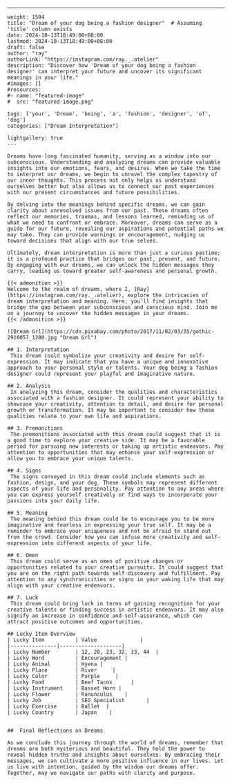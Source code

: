 ---
    weight: 1504
    title: "Dream of your dog being a fashion designer"  # Assuming 'title' column exists
    date: 2024-10-13T18:49:00+08:00
    lastmod: 2024-10-13T18:49:00+08:00
    draft: false
    author: "ray"
    authorLink: "https://instagram.com/ray._.atelier"
    description: "Discover how 'Dream of your dog being a fashion designer' can interpret your future and uncover its significant meanings in your life."
    #images: []
    #resources:
    #- name: "featured-image"
    #  src: "featured-image.png"
    
    tags: ['your', 'Dream', 'being', 'a', 'fashion', 'designer', 'of', 'dog']
    categories: ["Dream Interpretation"]
    
    lightgallery: true
    ---
    
    Dreams have long fascinated humanity, serving as a window into our subconscious. Understanding and analyzing dreams can provide valuable insights into our emotions, fears, and desires. When we take the time to interpret our dreams, we begin to unravel the complex tapestry of our inner thoughts. This process not only helps us understand ourselves better but also allows us to connect our past experiences with our present circumstances and future possibilities.
    
    By delving into the meanings behind specific dreams, we can gain clarity about unresolved issues from our past. These dreams often reflect our memories, traumas, and lessons learned, reminding us of what we need to confront or embrace. Moreover, dreams can serve as a guide for our future, revealing our aspirations and potential paths we may take. They can provide warnings or encouragement, nudging us toward decisions that align with our true selves.
    
    Ultimately, dream interpretation is more than just a curious pastime; it is a profound practice that bridges our past, present, and future. By engaging with our dreams, we can unlock the hidden messages they carry, leading us toward greater self-awareness and personal growth.
    
    {{< admonition >}}
    Welcome to the realm of dreams, where I, [Ray](https://instagram.com/ray._.atelier), explore the intricacies of dream interpretation and meaning. Here, you’ll find insights that bridge the gap between your subconscious and conscious mind. Join me on a journey to uncover the hidden messages in your dreams.
    {{< /admonition >}}
    
    ![Dream Grl](https://cdn.pixabay.com/photo/2017/11/02/03/35/gothic-2910057_1280.jpg "Dream Grl")
    
    ## 1. Interpretation
     This dream could symbolize your creativity and desire for self-expression. It may indicate that you have a unique and innovative approach to your personal style or talents. Your dog being a fashion designer could represent your playful and imaginative nature.
    
    ## 2. Analysis
     In analyzing this dream, consider the qualities and characteristics associated with a fashion designer. It could represent your ability to showcase your creativity, attention to detail, and desire for personal growth or transformation. It may be important to consider how these qualities relate to your own life and aspirations.
    
    ## 3. Premonitions
     The premonitions associated with this dream could suggest that it is a good time to explore your creative side. It may be a favorable period for pursuing new interests or taking up artistic endeavors. Pay attention to opportunities that may enhance your self-expression or allow you to embrace your unique talents.
    
    ## 4. Signs
     The signs conveyed in this dream could include elements such as fashion, design, and your dog. These symbols may represent different aspects of your life and personality. Pay attention to any areas where you can express yourself creatively or find ways to incorporate your passions into your daily life.
    
    ## 5. Meaning
     The meaning behind this dream could be to encourage you to be more imaginative and fearless in expressing your true self. It may be a reminder to embrace your uniqueness and not be afraid to stand out from the crowd. Consider how you can infuse more creativity and self-expression into different aspects of your life.
    
    ## 6. Omen
     This dream could serve as an omen of positive changes or opportunities related to your creative pursuits. It could suggest that you are on the right path towards self-discovery and fulfillment. Pay attention to any synchronicities or signs in your waking life that may align with your creative endeavors.
    
    ## 7. Luck
     This dream could bring luck in terms of gaining recognition for your creative talents or finding success in artistic endeavors. It may also signify an increase in confidence and self-assurance, which can attract positive outcomes and opportunities.
    
    ## Lucky Item Overview
    | Lucky Item          | Value              |
    |---------------|--------------------|
    | Lucky Number        | 12, 20, 23, 32, 33, 44  |
    | Lucky Word          | Encouragement |
    | Lucky Animal        | Hyena |
    | Lucky Place         | River     |
    | Lucky Color         | Purple     |
    | Lucky Food          | Beef Tacos      |
    | Lucky Instrument    | Basset Horn |
    | Lucky Flower        | Ranunculus    |
    | Lucky Job           | SEO Specialist       |
    | Lucky Exercise      | Ballet  |
    | Lucky Country       | Japan    |
    
    
    ##  Final Reflections on Dreams
    
    As we conclude this journey through the world of dreams, remember that dreams are both mysterious and beautiful. They hold the power to reveal hidden truths and insights about ourselves. By embracing their messages, we can cultivate a more positive influence in our lives. Let us live with intention, guided by the wisdom our dreams offer. Together, may we navigate our paths with clarity and purpose.
    